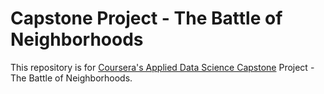 # Capstone Project - The Battle of Neighborhoods
This repository is for [Coursera's Applied Data Science Capstone](https://www.coursera.org/learn/applied-data-science-capstone) Project - The Battle of Neighborhoods.
